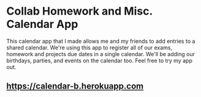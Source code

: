 # Collab Homework and Misc. Calendar App

This calendar app that I made allows me and my friends to add entries to a shared calendar. We're using this app to register all of our exams, homework and projects due dates in a single calendar. We'll be adding our birthdays, parties, and events on the calendar too. Feel free to try my app out.

## https://calendar-b.herokuapp.com
